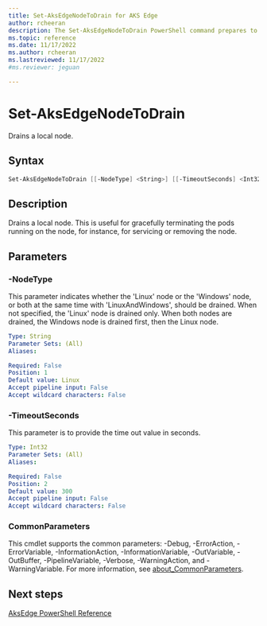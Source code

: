 ```yaml
---
title: Set-AksEdgeNodeToDrain for AKS Edge
author: rcheeran
description: The Set-AksEdgeNodeToDrain PowerShell command prepares to remove a node from an existing cluster.
ms.topic: reference
ms.date: 11/17/2022
ms.author: rcheeran 
ms.lastreviewed: 11/17/2022
#ms.reviewer: jeguan

---
```



# Set-AksEdgeNodeToDrain

Drains a local node.

## Syntax

```powershell
Set-AksEdgeNodeToDrain [[-NodeType] <String>] [[-TimeoutSeconds] <Int32>] [<CommonParameters>]
```

## Description

Drains a local node.
This is useful for gracefully terminating the pods running on the node, for instance, for servicing or removing the node.

## Parameters

### -NodeType

This parameter indicates whether the 'Linux' node or the 'Windows' node, or both at the same time with
'LinuxAndWindows', should be drained. When not specified, the 'Linux' node is drained only.
When both nodes are drained, the Windows node is drained first, then the Linux node.

```yaml
Type: String
Parameter Sets: (All)
Aliases:

Required: False
Position: 1
Default value: Linux
Accept pipeline input: False
Accept wildcard characters: False
```

### -TimeoutSeconds
This parameter is to provide the time out value in seconds. 

```yaml
Type: Int32
Parameter Sets: (All)
Aliases:

Required: False
Position: 2
Default value: 300
Accept pipeline input: False
Accept wildcard characters: False
```

### CommonParameters
This cmdlet supports the common parameters: -Debug, -ErrorAction, -ErrorVariable, -InformationAction, -InformationVariable, -OutVariable, -OutBuffer, -PipelineVariable, -Verbose, -WarningAction, and -WarningVariable. For more information, see [about_CommonParameters](https://go.microsoft.com/fwlink/?LinkID=113216).


## Next steps

[AksEdge PowerShell Reference](./index.md)
